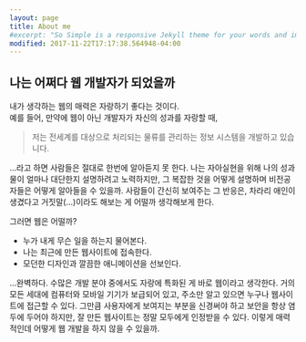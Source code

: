```yaml
---
layout: page
title: About me
#excerpt: "So Simple is a responsive Jekyll theme for your words and images."
modified: 2017-11-22T17:17:38.564948-04:00
---
```


## 나는 어쩌다 웹 개발자가 되었을까

내가 생각하는 웹의 매력은 자랑하기 좋다는 것이다.  
예를 들어, 만약에 웹이 아닌 개발자가 자신의 성과를 자랑할 때,

>저는 전세계를 대상으로 처리되는 물류를 관리하는 정보 시스템을 개발하고 있습니다.

...라고 하면 사람들은 절대로 한번에 알아듣지 못 한다. 나는 자아실현을 위해 나의 성과물이 얼마나 대단한지 설명하려고 노력하지만, 그 복잡한 것을 어떻게 설명하며 비전공자들은 어떻게 알아들을 수 있을까. 사람들이 간신히 보여주는 그 반응은, 차라리 애인이 생겼다고 거짓말(...)이라도 해보는 게 어떨까 생각해보게 한다.

그러면 웹은 어떨까?

* 누가 내게 무슨 일을 하는지 물어본다.
* 나는 최근에 만든 웹사이트에 접속한다.
* 모던한 디자인과 깔끔한 애니메이션을 선보인다.

...완벽하다. 수많은 개발 분야 중에서도 자랑에 특화된 게 바로 웹이라고 생각한다. 거의 모든 세대에 컴퓨터와 모바일 기기가 보급되어 있고, 주소만 알고 있으면 누구나 웹사이트에 접근할 수 있다. 그만큼 사용자에게 보여지는 부분을 신경써야 하고 보안을 항상 염두에 두어야 하지만, 잘 만든 웹사이트는 정말 모두에게 인정받을 수 있다. 이렇게 매력적인데 어떻게 웹 개발을 하지 않을 수 있을까.
